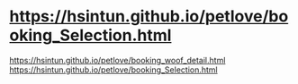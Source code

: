 # https://hsintun.github.io/petlove/booking_Selection.html
https://hsintun.github.io/petlove/booking_woof_detail.html
https://hsintun.github.io/petlove/booking_Selection.html


